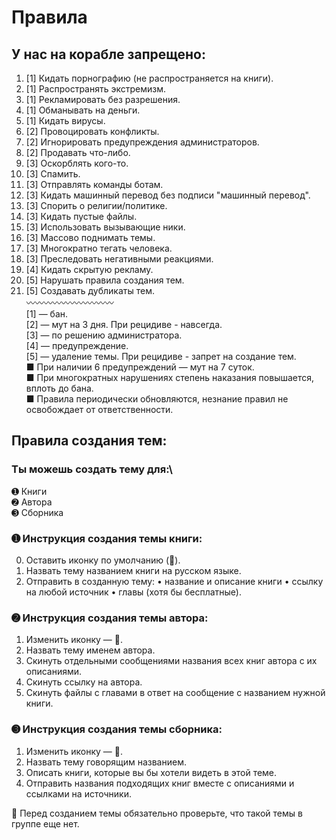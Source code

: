# Правила

## У нас на корабле запрещено:

1.  [1] Кидать порнографию (не распространяется на книги).
2.  [1] Распространять экстремизм.
3.  [1] Рекламировать без разрешения.
4.  [1] Обманывать на деньги.
5.  [1] Кидать вирусы.
6.  [2] Провоцировать конфликты.
7.  [2] Игнорировать предупреждения администраторов.
8.  [2] Продавать что-либо.
9.  [3] Оскорблять кого-то.
10. [3] Спамить.
11. [3] Отправлять команды ботам.
12. [3] Кидать машинный перевод без подписи "машинный перевод".
13. [3] Спорить о религии/политике.
14. [3] Кидать пустые файлы.
15. [3] Использовать вызывающие ники.
16. [3] Массово поднимать темы.
17. [3] Многократно тегать человека.
18. [3] Преследовать негативными реакциями.
19. [4] Кидать скрытую рекламу.
20. [5] Нарушать правила создания тем.
21. [5] Создавать дубликаты тем.\
〰〰〰〰〰〰〰〰〰〰\
[1] — бан.\
[2] — мут на 3 дня. При рецидиве - навсегда.\
[3] — по решению администратора.\
[4] — предупреждение.\
[5] — удаление темы. При рецидиве - запрет на создание тем.\
■ При наличии 6 предупреждений — мут на 7 суток.\
■ При многократных нарушениях степень наказания повышается, вплоть до бана.\
■ Правила периодически обновляются, незнание правил не освобождает от ответственности.

## Правила создания тем:
### Ты можешь создать тему для:\
➊ Книги\
➋ Автора\
➌ Сборника

### ➊ Инструкция создания темы книги:
0. Оставить иконку по умолчанию (💬).
1. Назвать тему названием книги на русском языке.
2. Отправить в созданную тему:
• название и описание книги
• ссылку на любой источник
• главы (хотя бы бесплатные).

### ➋ Инструкция создания темы автора:
1. Изменить иконку — 📝.
2. Назвать тему именем автора.
3. Скинуть отдельными сообщениями названия всех книг автора с их описаниями.
4. Скинуть ссылку на автора.
5. Скинуть файлы с главами в ответ на сообщение с названием нужной книги.

### ➌ Инструкция создания темы сборника:
1. Изменить иконку — 📁.
2. Назвать тему говорящим названием.
3. Описать книги, которые вы бы хотели видеть в этой теме.
4. Отправить названия подходящих книг вместе с описаниями и ссылками на источники.

🛑 Перед созданием темы обязательно проверьте, что такой темы в группе еще нет.
